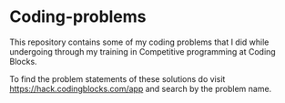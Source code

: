 # Coding-problems

This repository contains some of my coding problems that I did while undergoing through my training in Competitive programming at Coding Blocks.

To find the problem statements of these solutions do visit https://hack.codingblocks.com/app and search by the problem name.

